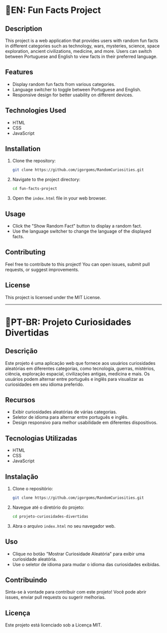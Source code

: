 # 🍔EN: Fun Facts Project

## Description

This project is a web application that provides users with random fun facts in different categories such as technology, wars, mysteries, science, space exploration, ancient civilizations, medicine, and more. Users can switch between Portuguese and English to view facts in their preferred language.

## Features

- Display random fun facts from various categories.
- Language switcher to toggle between Portuguese and English.
- Responsive design for better usability on different devices.

## Technologies Used

- HTML
- CSS
- JavaScript

## Installation

1. Clone the repository:
   ```bash
   git clone https://github.com/igorgoms/RandomCuriosities.git
   ```
2. Navigate to the project directory:
   ```bash
   cd fun-facts-project
   ```
3. Open the `index.html` file in your web browser.

## Usage

- Click the "Show Random Fact" button to display a random fact.
- Use the language switcher to change the language of the displayed facts.

## Contributing

Feel free to contribute to this project! You can open issues, submit pull requests, or suggest improvements.

## License

This project is licensed under the MIT License.

---

# 🍕PT-BR: Projeto Curiosidades Divertidas

## Descrição

Este projeto é uma aplicação web que fornece aos usuários curiosidades aleatórias em diferentes categorias, como tecnologia, guerras, mistérios, ciência, exploração espacial, civilizações antigas, medicina e mais. Os usuários podem alternar entre português e inglês para visualizar as curiosidades em seu idioma preferido.

## Recursos

- Exibir curiosidades aleatórias de várias categorias.
- Seletor de idioma para alternar entre português e inglês.
- Design responsivo para melhor usabilidade em diferentes dispositivos.

## Tecnologias Utilizadas

- HTML
- CSS
- JavaScript

## Instalação

1. Clone o repositório:
   ```bash
   git clone https://github.com/igorgoms/RandomCuriosities.git
   ```
2. Navegue até o diretório do projeto:
   ```bash
   cd projeto-curiosidades-divertidas
   ```
3. Abra o arquivo `index.html` no seu navegador web.

## Uso

- Clique no botão "Mostrar Curiosidade Aleatória" para exibir uma curiosidade aleatória.
- Use o seletor de idioma para mudar o idioma das curiosidades exibidas.

## Contribuindo

Sinta-se à vontade para contribuir com este projeto! Você pode abrir issues, enviar pull requests ou sugerir melhorias.

## Licença

Este projeto está licenciado sob a Licença MIT.